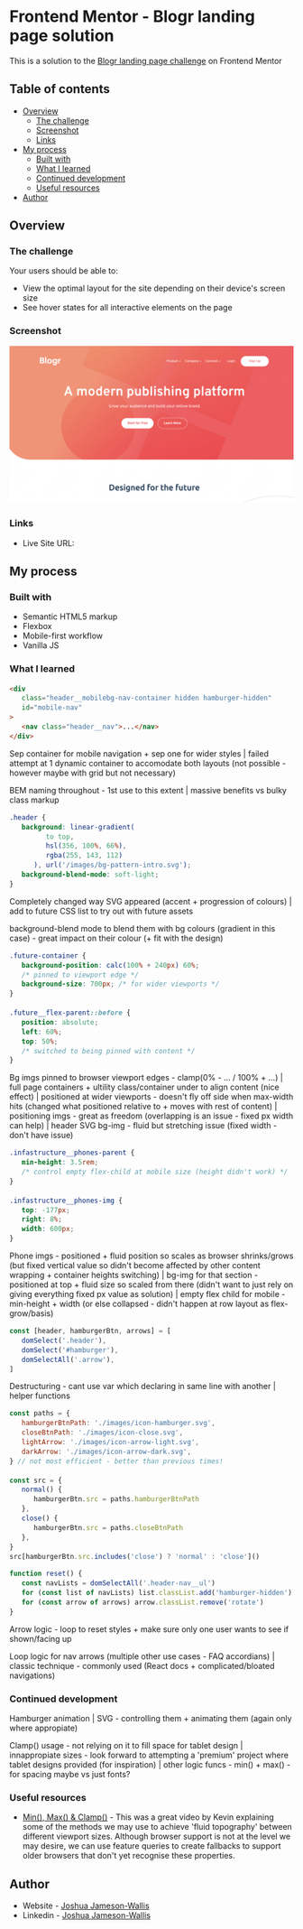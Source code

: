 # Frontend Mentor - Blogr landing page solution

This is a solution to the [Blogr landing page challenge](https://www.frontendmentor.io/challenges/blogr-landing-page-EX2RLAApP) on Frontend Mentor

## Table of contents

-  [Overview](#overview)
   -  [The challenge](#the-challenge)
   -  [Screenshot](#screenshot)
   -  [Links](#links)
-  [My process](#my-process)
   -  [Built with](#built-with)
   -  [What I learned](#what-i-learned)
   -  [Continued development](#continued-development)
   -  [Useful resources](#useful-resources)
-  [Author](#author)

## Overview

### The challenge

Your users should be able to:

-  View the optimal layout for the site depending on their device's screen size
-  See hover states for all interactive elements on the page

### Screenshot

![](./Screenshot.png)

### Links

-  Live Site URL:

## My process

### Built with

-  Semantic HTML5 markup
-  Flexbox
-  Mobile-first workflow
-  Vanilla JS

### What I learned

```html
<div
   class="header__mobilebg-nav-container hidden hamburger-hidden"
   id="mobile-nav"
>
   <nav class="header__nav">...</nav>
</div>
```

Sep container for mobile navigation + sep one for wider styles | failed attempt at 1 dynamic container to accomodate both layouts (not possible - however maybe with grid but not necessary)

BEM naming throughout - 1st use to this extent | massive benefits vs bulky class markup

```css
.header {
   background: linear-gradient(
         to top,
         hsl(356, 100%, 66%),
         rgba(255, 143, 112)
      ), url('/images/bg-pattern-intro.svg');
   background-blend-mode: soft-light;
}
```

Completely changed way SVG appeared (accent + progression of colours) | add to future CSS list to try out with future assets

background-blend mode to blend them with bg colours (gradient in this case) - great impact on their colour (+ fit with the design)

```css
.future-container {
   background-position: calc(100% + 240px) 60%;
   /* pinned to viewport edge */
   background-size: 700px; /* for wider viewports */
}

.future__flex-parent::before {
   position: absolute;
   left: 60%;
   top: 50%;
   /* switched to being pinned with content */
}
```

Bg imgs pinned to browser viewport edges - clamp(0% - ... / 100% + ...) | full page containers + ultility class/container under to align content (nice effect) | positioned at wider viewports - doesn't fly off side when max-width hits (changed what positioned relative to + moves with rest of content) | positioning imgs - great as freedom (overlapping is an issue - fixed px width can help) | header SVG bg-img - fluid but stretching issue (fixed width - don't have issue)

```css
.infastructure__phones-parent {
   min-height: 3.5rem;
   /* control empty flex-child at mobile size (height didn't work) */
}

.infastructure__phones-img {
   top: -177px;
   right: 8%;
   width: 600px;
}
```

Phone imgs - positioned + fluid position so scales as browser shrinks/grows (but fixed vertical value so didn't become affected by other content wrapping + container heights switching) | bg-img for that section - positioned at top + fluid size so scaled from there (didn't want to just rely on giving everything fixed px value as solution) | empty flex child for mobile - min-height + width (or else collapsed - didn't happen at row layout as flex-grow/basis)

```js
const [header, hamburgerBtn, arrows] = [
   domSelect('.header'),
   domSelect('#hamburger'),
   domSelectAll('.arrow'),
]
```

Destructuring - cant use var which declaring in same line with another | helper functions

```js
const paths = {
   hamburgerBtnPath: './images/icon-hamburger.svg',
   closeBtnPath: './images/icon-close.svg',
   lightArrow: './images/icon-arrow-light.svg',
   darkArrow: './images/icon-arrow-dark.svg',
} // not most efficient - better than previous times!

const src = {
   normal() {
      hamburgerBtn.src = paths.hamburgerBtnPath
   },
   close() {
      hamburgerBtn.src = paths.closeBtnPath
   },
}
src[hamburgerBtn.src.includes('close') ? 'normal' : 'close']()
```

```js
function reset() {
   const navLists = domSelectAll('.header-nav__ul')
   for (const list of navLists) list.classList.add('hamburger-hidden')
   for (const arrow of arrows) arrow.classList.remove('rotate')
}
```

Arrow logic - loop to reset styles + make sure only one user wants to see if shown/facing up

Loop logic for nav arrows (multiple other use cases - FAQ accordians) | classic technique - commonly used (React docs + complicated/bloated navigations)

### Continued development

Hamburger animation | SVG - controlling them + animating them (again only where appropiate)

Clamp() usage - not relying on it to fill space for tablet design | innappropiate sizes - look forward to attempting a 'premium' project where tablet designs provided (for inspiration) | other logic funcs - min() + max() - for spacing maybe vs just fonts?

### Useful resources

-  [Min(), Max() & Clamp()](https://www.youtube.com/watch?v=U9VF-4euyRo&ab_channel=KevinPowell) - This was a great video by Kevin explaining some of the methods we may use to achieve 'fluid topography' between different viewport sizes. Although browser support is not at the level we may desire, we can use feature queries to create fallbacks to support older browsers that don't yet recognise these properties.

## Author

-  Website - [Joshua Jameson-Wallis](https://joshuajamesonwallis.com)
-  Linkedin - [Joshua Jameson-Wallis]()

